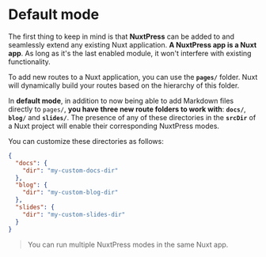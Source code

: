 # Default mode

The first thing to keep in mind is that **NuxtPress** can be added to and seamlessly extend any existing Nuxt application. **A NuxtPress app is a Nuxt app**. As long as it's the last enabled module, it won't interfere with existing functionality.

To add new routes to a Nuxt application, you can use the **`pages/`** folder. Nuxt will dynamically build your routes based on the hierarchy of this folder.

In **default mode**, in addition to now being able to add Markdown files directly to `pages/`, **you have three new route folders to work with**: **`docs/`**, **`blog/`** and **`slides/`**.  The presence of any of these directories in the **`srcDir`** of a Nuxt project will enable their corresponding NuxtPress modes.

You can customize these directories as follows:

```json
{
  "docs": {
    "dir": "my-custom-docs-dir"
  },
  "blog": {
    "dir": "my-custom-blog-dir"
  },
  "slides": {
    "dir": "my-custom-slides-dir"
  }
}
```

> You can run multiple NuxtPress modes in the same Nuxt app.

